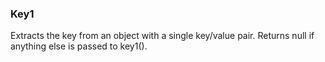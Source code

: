 ### Key1 

Extracts the key from an object with a single key/value pair.
Returns null if anything else is passed to key1().
